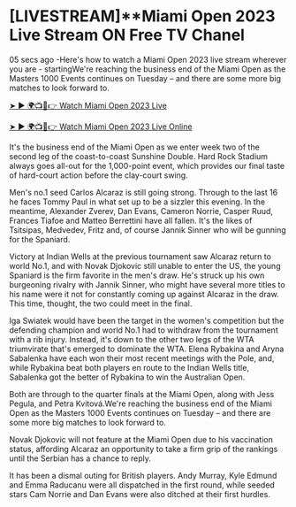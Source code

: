 # [LIVESTREAM]**Miami Open 2023 Live Stream ON Free TV Chanel

05 secs ago -Here's how to watch a Miami Open 2023 live stream wherever you are - startingWe're reaching the business end of the Miami Open as the Masters 1000 Events continues on Tuesday – and there are some more big matches to look forward to.


[➤ ► 🌍📺📱👉 Watch Miami Open 2023 Live](https://tubiliv.xyz/tennis/)

[➤ ► 🌍📺📱👉 Watch Miami Open 2023 Live Online](https://tubiliv.xyz/tennis/)


It's the business end of the Miami Open as we enter week two of the second leg of the coast-to-coast Sunshine Double. Hard Rock Stadium always goes all-out for the 1,000-point event, which provides our final taste of hard-court action before the clay-court swing.

Men's no.1 seed Carlos Alcaraz is still going strong. Through to the last 16 he faces Tommy Paul in what set up to be a sizzler this evening. In the meantime, Alexander Zverev, Dan Evans, Cameron Norrie, Casper Ruud, Frances Tiafoe and Matteo Berrettini have all fallen. It's the likes of Tsitsipas, Medvedev, Fritz and, of course Jannik Sinner who will be gunning for the Spaniard.

Victory at Indian Wells at the previous tournament saw Alcaraz return to world No.1, and with Novak Djokovic still unable to enter the US, the young Spaniard is the firm favorite in the men's draw. He's struck up his own burgeoning rivalry with Jannik Sinner, who might have several more titles to his name were it not for constantly coming up against Alcaraz in the draw. This time, thought, the two could meet in the final.

Iga Swiatek would have been the target in the women's competition but the defending champion and world No.1 had to withdraw from the tournament with a rib injury. Instead, it's down to the other two legs of the WTA triumvirate that's emerged to dominate the WTA. Elena Rybakina and Aryna Sabalenka have each won their most recent meetings with the Pole, and, while Rybakina beat both players en route to the Indian Wells title, Sabalenka got the better of Rybakina to win the Australian Open. 

Both are through to the quarter finals at the Miami Open, along with Jess Pegula, and Petra Kvitová.We're reaching the business end of the Miami Open as the Masters 1000 Events continues on Tuesday – and there are some more big matches to look forward to.

Novak Djokovic will not feature at the Miami Open due to his vaccination status, affording Alcaraz an opportunity to take a firm grip of the rankings until the Serbian has a chance to reply.

It has been a dismal outing for British players. Andy Murray, Kyle Edmund and Emma Raducanu were all dispatched in the first round, while seeded stars Cam Norrie and Dan Evans were also ditched at their first hurdles.
